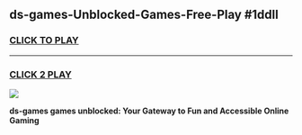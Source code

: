
## ds-games-Unblocked-Games-Free-Play #1ddll
<h3>
<a href="https://us.freeplayer.one?title=ds-games&ref=9M">CLICK TO PLAY</a></h3>
<hr>

<h3>
<a href="https://us.freeplayer.one?title=ds-games&ref=9M">CLICK 2 PLAY</a>
  
</h3>

<a href="https://us.freeplayer.one?title=ds-games&ref=9M"><img src="https://clearcache.store/games.png"></a>


**ds-games games unblocked: Your Gateway to Fun and Accessible Online Gaming**
